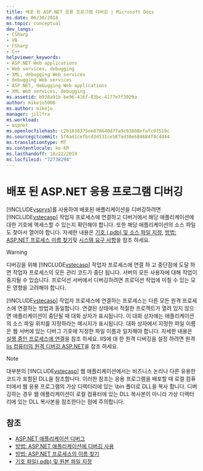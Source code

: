 ```yaml
---
title: 배포 된 ASP.NET 응용 프로그램 디버깅 | Microsoft Docs
ms.date: 06/30/2018
ms.topic: conceptual
dev_langs:
- CSharp
- VB
- FSharp
- C++
helpviewer_keywords:
- ASP.NET Web applications
- Web services, debugging
- XML, debugging Web services
- debugging Web services
- ASP.NET, debugging Web applications
- XML Web services, debugging
ms.assetid: b938a91b-be96-416f-83bc-4177e7f3929a
author: mikejo5000
ms.author: mikejo
manager: jillfra
ms.workload:
- aspnet
ms.openlocfilehash: c2b1838375ee878640d77a9c93808efafc9f519c
ms.sourcegitcommit: 5f6ad1cefbcd3d531ce587ad30e684684f4c4d44
ms.translationtype: MT
ms.contentlocale: ko-KR
ms.lasthandoff: 10/22/2019
ms.locfileid: "72738294"
---
```

# <a name="debugging-deployed-aspnet-applications"></a>배포 된 ASP.NET 응용 프로그램 디버깅
[!INCLUDE[vsprvs](../code-quality/includes/vsprvs_md.md)]를 사용하여 배포된 애플리케이션을 디버깅하려면 [!INCLUDE[vstecasp](../code-quality/includes/vstecasp_md.md)] 작업자 프로세스에 연결하고 디버거에서 해당 애플리케이션에 대한 기호에 액세스할 수 있는지 확인해야 합니다. 또한 해당 애플리케이션의 소스 파일도 찾아서 열어야 합니다. 자세한 내용은 [기호 (.pdb) 및 소스 파일 지정](../debugger/specify-symbol-dot-pdb-and-source-files-in-the-visual-studio-debugger.md), [방법: ASP.NET 프로세스 이름 찾기](../debugger/how-to-find-the-name-of-the-aspnet-process.md)및 [시스템 요구 사항](../debugger/aspnet-debugging-system-requirements.md)을 참조 하세요.

> [!WARNING]
> 디버깅을 위해 [!INCLUDE[vstecasp](../code-quality/includes/vstecasp_md.md)] 작업자 프로세스에 연결 하 고 중단점에 도달 하면 작업자 프로세스의 모든 관리 코드가 중단 됩니다. 서버의 모든 사용자에 대해 작업이 중지될 수 있습니다. 프로덕션 서버에서 디버깅하려면 프로덕션 작업에 미칠 수 있는 모든 영향을 고려해야 합니다.

[!INCLUDE[vstecasp](../code-quality/includes/vstecasp_md.md)] 작업자 프로세스에 연결하는 프로세스는 다른 모든 원격 프로세스에 연결하는 방법과 동일합니다. 연결된 상태에서 적절한 프로젝트가 열려 있지 않으면 애플리케이션이 중단될 때 대화 상자가 표시됩니다. 이 대화 상자에는 애플리케이션의 소스 파일 위치를 지정하라는 메시지가 표시됩니다. 대화 상자에서 지정한 파일 이름은 웹 서버에 있는 디버그 기호에 지정한 파일 이름과 일치해야 합니다. 자세한 내용은 [실행 중인 프로세스에 연결](../debugger/attach-to-running-processes-with-the-visual-studio-debugger.md)을 참조 하세요. IIS에 대 한 원격 디버깅을 설정 하려면 원격 [Iis 컴퓨터의 원격 디버깅 ASP.NET](../debugger/remote-debugging-aspnet-on-a-remote-iis-computer.md)을 참조 하세요.

> [!NOTE]
> 대부분의 [!INCLUDE[vstecasp](../code-quality/includes/vstecasp_md.md)] 웹 애플리케이션에서는 비즈니스 논리나 다른 유용한 코드가 포함된 DLL을 참조합니다. 이러한 참조는 응용 프로그램을 배포할 때 로컬 컴퓨터에서 웹 응용 프로그램의 가상 디렉터리에 있는 \bin 폴더로 DLL을 복사 합니다. 디버깅하는 경우 웹 애플리케이션이 로컬 컴퓨터에 있는 DLL 복사본이 아니라 가상 디렉터리에 있는 DLL 복사본을 참조한다는 점에 주의합니다.

## <a name="see-also"></a>참조
- [ASP.NET 애플리케이션 디버그](../debugger/how-to-enable-debugging-for-aspnet-applications.md)
- [방법: ASP.NET 애플리케이션에 디버깅 사용](../debugger/how-to-enable-debugging-for-aspnet-applications.md)
- [방법: ASP.NET 프로세스의 이름 찾기](../debugger/how-to-find-the-name-of-the-aspnet-process.md)
- [기호 파일(.pdb) 및 원본 파일 지정](../debugger/specify-symbol-dot-pdb-and-source-files-in-the-visual-studio-debugger.md)